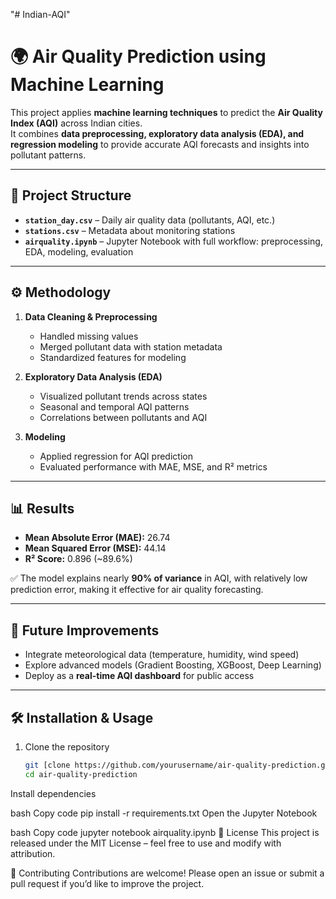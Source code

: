 "# Indian-AQI" 
# 🌍 Air Quality Prediction using Machine Learning

This project applies **machine learning techniques** to predict the **Air Quality Index (AQI)** across Indian cities.  
It combines **data preprocessing, exploratory data analysis (EDA), and regression modeling** to provide accurate AQI forecasts and insights into pollutant patterns.

---

## 📂 Project Structure
- **`station_day.csv`** – Daily air quality data (pollutants, AQI, etc.)  
- **`stations.csv`** – Metadata about monitoring stations  
- **`airquality.ipynb`** – Jupyter Notebook with full workflow: preprocessing, EDA, modeling, evaluation  

---

## ⚙️ Methodology
1. **Data Cleaning & Preprocessing**
   - Handled missing values
   - Merged pollutant data with station metadata
   - Standardized features for modeling  

2. **Exploratory Data Analysis (EDA)**
   - Visualized pollutant trends across states  
   - Seasonal and temporal AQI patterns  
   - Correlations between pollutants and AQI  

3. **Modeling**
   - Applied regression for AQI prediction  
   - Evaluated performance with MAE, MSE, and R² metrics  

---

## 📊 Results
- **Mean Absolute Error (MAE):** 26.74  
- **Mean Squared Error (MSE):** 44.14  
- **R² Score:** 0.896 (~89.6%)  

✅ The model explains nearly **90% of variance** in AQI, with relatively low prediction error, making it effective for air quality forecasting.

---

## 🚀 Future Improvements
- Integrate meteorological data (temperature, humidity, wind speed)  
- Explore advanced models (Gradient Boosting, XGBoost, Deep Learning)  
- Deploy as a **real-time AQI dashboard** for public access  

---

## 🛠️ Installation & Usage
1. Clone the repository  
   ```bash
   git [clone https://github.com/yourusername/air-quality-prediction.git](https://github.com/Shadinbm/Indian-AQI-Analysis.git)
   cd air-quality-prediction
Install dependencies

bash
Copy code
pip install -r requirements.txt
Open the Jupyter Notebook

bash
Copy code
jupyter notebook airquality.ipynb
📌 License
This project is released under the MIT License – feel free to use and modify with attribution.

🤝 Contributing
Contributions are welcome! Please open an issue or submit a pull request if you’d like to improve the project.
